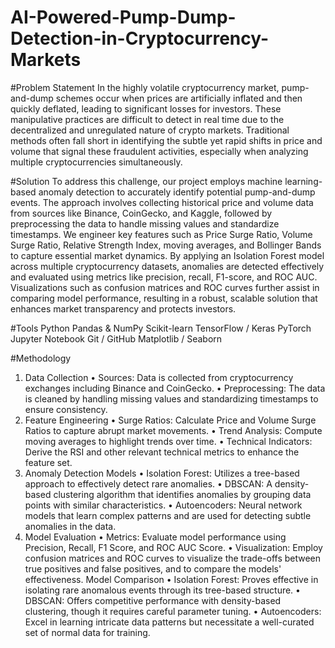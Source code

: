 # AI-Powered-Pump-Dump-Detection-in-Cryptocurrency-Markets

#Problem Statement
In the highly volatile cryptocurrency market, pump-and-dump schemes occur when prices are artificially inflated and then quickly deflated, leading to significant losses for investors. These manipulative practices are difficult to detect in real time due to the decentralized and unregulated nature of crypto markets. Traditional methods often fall short in identifying the subtle yet rapid shifts in price and volume that signal these fraudulent activities, especially when analyzing multiple cryptocurrencies simultaneously.

#Solution
To address this challenge, our project employs machine learning-based anomaly detection to accurately identify potential pump-and-dump events. The approach involves collecting historical price and volume data from sources like Binance, CoinGecko, and Kaggle, followed by preprocessing the data to handle missing values and standardize timestamps. We engineer key features such as Price Surge Ratio, Volume Surge Ratio, Relative Strength Index, moving averages, and Bollinger Bands to capture essential market dynamics. By applying an Isolation Forest model across multiple cryptocurrency datasets, anomalies are detected effectively and evaluated using metrics like precision, recall, F1-score, and ROC AUC. Visualizations such as confusion matrices and ROC curves further assist in comparing model performance, resulting in a robust, scalable solution that enhances market transparency and protects investors.

#Tools 
  Python
  Pandas & NumPy
  Scikit-learn
  TensorFlow / Keras
  PyTorch
  Jupyter Notebook
  Git / GitHub
  Matplotlib / Seaborn

#Methodology
  1. Data Collection
  •	Sources: Data is collected from cryptocurrency exchanges including Binance and CoinGecko.
  •	Preprocessing: The data is cleaned by handling missing values and standardizing timestamps to ensure consistency.
  2. Feature Engineering
  •	Surge Ratios: Calculate Price and Volume Surge Ratios to capture abrupt market movements.
  •	Trend Analysis: Compute moving averages to highlight trends over time.
  •	Technical Indicators: Derive the RSI and other relevant technical metrics to enhance the feature set.
  3. Anomaly Detection Models
  •	Isolation Forest: Utilizes a tree-based approach to effectively detect rare anomalies.
  •	DBSCAN: A density-based clustering algorithm that identifies anomalies by grouping data points with similar characteristics.
  •	Autoencoders: Neural network models that learn complex patterns and are used for detecting subtle anomalies in the data.
  4. Model Evaluation
  •	Metrics: Evaluate model performance using Precision, Recall, F1 Score, and ROC AUC Score.
  •	Visualization: Employ confusion matrices and ROC curves to visualize the trade-offs between true positives and false positives, and to compare the models' effectiveness.
  Model Comparison
  •	Isolation Forest: Proves effective in isolating rare anomalous events through its tree-based structure.
  •	DBSCAN: Offers competitive performance with density-based clustering, though it requires careful parameter tuning.
  •	Autoencoders: Excel in learning intricate data patterns but necessitate a well-curated set of normal data for training.
